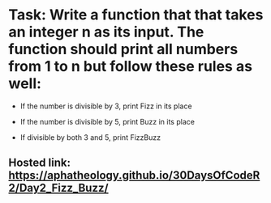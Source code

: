 # Task: Write a function that that takes an integer n as its input. The function should print all numbers from 1 to n but follow these rules as well:

- If the number is divisible by 3, print Fizz in its place

- If the number is divisible by 5, print Buzz in its place

- If divisible by both 3 and 5, print FizzBuzz

## Hosted link: https://aphatheology.github.io/30DaysOfCodeR2/Day2_Fizz_Buzz/